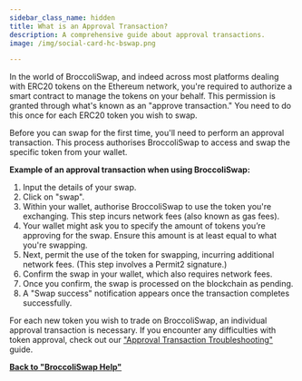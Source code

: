```yaml
---
sidebar_class_name: hidden
title: What is an Approval Transaction?
description: A comprehensive guide about approval transactions.
image: /img/social-card-hc-bswap.png

---
```

In the world of BroccoliSwap, and indeed across most platforms dealing with ERC20 tokens on the Ethereum network, you're required to authorize a smart contract to manage the tokens on your behalf. This permission is granted through what's known as an "approve transaction." You need to do this once for each ERC20 token you wish to swap.

Before you can swap for the first time, you'll need to perform an approval transaction. This process authorises BroccoliSwap to access and swap the specific token from your wallet.

**Example of an approval transaction when using BroccoliSwap:**

1. Input the details of your swap.
2. Click on "swap".
3. Within your wallet, authorise BroccoliSwap to use the token you're exchanging. This step incurs network fees (also known as gas fees).
4. Your wallet might ask you to specify the amount of tokens you’re approving for the swap. Ensure this amount is at least equal to what you're swapping.
5. Next, permit the use of the token for swapping, incurring additional network fees. (This step involves a Permit2 signature.)
6. Confirm the swap in your wallet, which also requires network fees.
7. Once you confirm, the swap is processed on the blockchain as pending.
8. A "Swap success" notification appears once the transaction completes successfully.


For each new token you wish to trade on BroccoliSwap, an individual approval transaction is necessary.
If you encounter any difficulties with token approval, check out our ["Approval Transaction Troubleshooting"](031-approval-tx-issue.md) guide.


**[Back to "BroccoliSwap Help"](/docs/090-Help-Centre/020-Broccoliswap/001-Index.md)**
